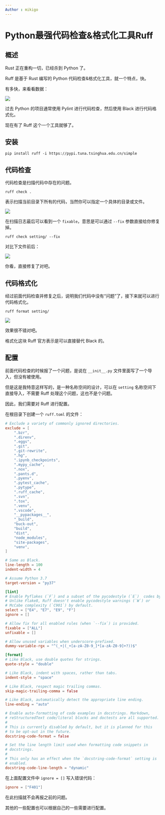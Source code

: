 ```yaml
---
Author : mikigo
---
```


# Python最强代码检查&格式化工具Ruff

## 概述

Rust 正在重构一切，已经杀到 Python 了。

Ruff 是基于 Rust 编写的 Python 代码检查&格式化工具，就一个特点，快。

有多快，来看看数据：

![](/ruff_assets/1.png)

过去 Python 的项目通常使用 Pylint 进行代码检查，然后使用 Black 进行代码格式化。

现在有了 Ruff 这个一个工具就够了。

## 安装

```shell
pip install ruff -i https://pypi.tuna.tsinghua.edu.cn/simple
```

## 代码检查

代码检查是扫描代码中存在的问题。

```shell
ruff check .
```

表示扫描当前目录下所有的代码，当然你可以指定一个具体的目录或文件。

![](/ruff_assets/2.png)

在扫描日志最后可以看到一个 `fixable`，意思是可以通过 `--fix` 参数直接给你修复掉。

```shell
ruff check setting/ --fix
```

对比下文件前后：

![](/ruff_assets/3.png)

你看，直接修复了对吧。

## 代码格式化

经过前面代码检查并修复之后，说明我们代码中没有“问题”了，接下来就可以进行代码格式化。

```shell
ruff format setting/
```

![](/ruff_assets/4.png)

效果很不错对吧。

格式化这块 Ruff 官方表示是可以直接替代 Black 的。

## 配置

前面代码检查的时候报了一个问题，是说在 `__init__.py` 文件里面写了一个导入，但没有被使用。

但是这是我特意这样写的，是一种名称空间的设计，可以在 `setting` 名称空间下直接导入，不需要 Ruff 处理这个问题，这也不是个问题。

因此，我们需要对 Ruff 进行配置。

在根目录下创建一个 `ruff.toml` 的文件：

```toml
# Exclude a variety of commonly ignored directories.
exclude = [
    ".bzr",
    ".direnv",
    ".eggs",
    ".git",
    ".git-rewrite",
    ".hg",
    ".ipynb_checkpoints",
    ".mypy_cache",
    ".nox",
    ".pants.d",
    ".pyenv",
    ".pytest_cache",
    ".pytype",
    ".ruff_cache",
    ".svn",
    ".tox",
    ".venv",
    ".vscode",
    "__pypackages__",
    "_build",
    "buck-out",
    "build",
    "dist",
    "node_modules",
    "site-packages",
    "venv",
]

# Same as Black.
line-length = 100
indent-width = 4

# Assume Python 3.7
target-version = "py37"

[lint]
# Enable Pyflakes (`F`) and a subset of the pycodestyle (`E`)  codes by default.
# Unlike Flake8, Ruff doesn't enable pycodestyle warnings (`W`) or
# McCabe complexity (`C901`) by default.
select = ["E4", "E7", "E9", "F"]
ignore = []

# Allow fix for all enabled rules (when `--fix`) is provided.
fixable = ["ALL"]
unfixable = []

# Allow unused variables when underscore-prefixed.
dummy-variable-rgx = "^(_+|(_+[a-zA-Z0-9_]*[a-zA-Z0-9]+?))$"

[format]
# Like Black, use double quotes for strings.
quote-style = "double"

# Like Black, indent with spaces, rather than tabs.
indent-style = "space"

# Like Black, respect magic trailing commas.
skip-magic-trailing-comma = false

# Like Black, automatically detect the appropriate line ending.
line-ending = "auto"

# Enable auto-formatting of code examples in docstrings. Markdown,
# reStructuredText code/literal blocks and doctests are all supported.
#
# This is currently disabled by default, but it is planned for this
# to be opt-out in the future.
docstring-code-format = false

# Set the line length limit used when formatting code snippets in
# docstrings.
#
# This only has an effect when the `docstring-code-format` setting is
# enabled.
docstring-code-line-length = "dynamic"
```

在上面配置文件中 `ignore = []` 写入错误代码：

```toml
ignore = ["F401"]
```

在此扫描就不会再报之前的问题。

其他的一些配置也可以根据自己的一些需要进行配置。

